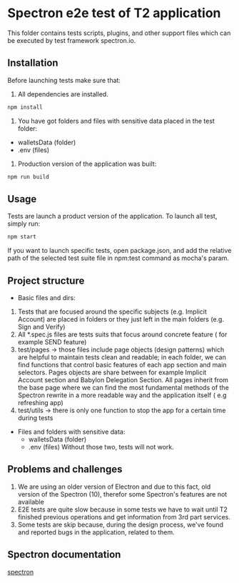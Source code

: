 # Spectron e2e test of T2 application

This folder contains tests scripts, plugins, and other support files which can be executed
by test framework spectron.io.

## Installation

Before launching tests make sure that:

1. All dependencies are installed.

```bash
npm install
```

1. You have got folders and files with sensitive data placed in the test folder:

-   walletsData (folder)
-   .env (files)

1. Production version of the application was built:

```bash
npm run build
```

## Usage

Tests are launch a product version of the application.
To launch all test, simply run:

```bash
npm start
```

If you want to launch specific tests, open package.json, and add the relative path of the selected test suite file in npm:test command as mocha's param.

## Project structure

-   Basic files and dirs:

1. Tests that are focused around the specific subjects (e.g. Implicit Account) are placed in folders or
   they just left in the main folders (e.g. Sign and Verify)
1. All \*.spec.js files are tests suits that focus around concrete feature ( for example SEND feature)
1. test/pages -> those files include page objects (design patterns) which are helpful to maintain tests
   clean and readable; in each folder, we can find functions that control basic features of each app section and main selectors. Pages objects are share between for example Implicit Account section and Babylon Delegation Section. All pages inherit from the base page where we can find the most fundamental methods of the Spectron rewrite in a more readable way and the application itself ( e.g refreshing app)
1. test/utils -> there is only one function to stop the app for a certain time during tests

-   Files and folders with sensitive data:
    -   walletsData (folder)
    -   .env (files)
        Without those two, tests will not work.

## Problems and challenges

1. We are using an older version of Electron and due to this fact, old version of the Spectron (10), therefor some
   Spectron's features are not available
1. E2E tests are quite slow because in some tests we have to wait until T2 finished previous operations and get information from 3rd part services.
1. Some tests are skip because, during the design process, we've found and reported bugs in the application, related to them.

## Spectron documentation

[spectron](https://www.electronjs.org/spectron)
